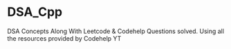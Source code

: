 # DSA_Cpp
DSA Concepts Along With Leetcode &amp; Codehelp Questions solved. Using all the resources provided by Codehelp YT
